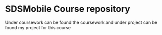 # SDSMobile Course repository

Under coursework can be found the coursework
and under project can be found my project for this course

